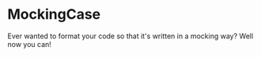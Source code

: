 # MockingCase
Ever wanted to format your code so that it's written in a mocking way? Well now you can!
